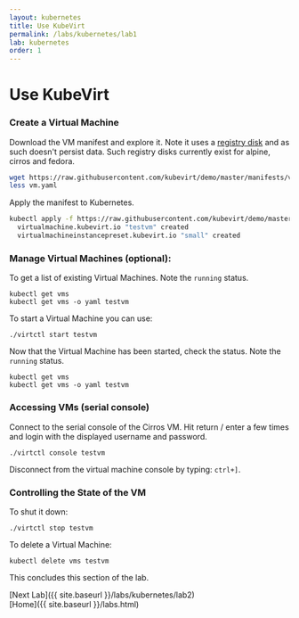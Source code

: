 ```yaml
---
layout: kubernetes
title: Use KubeVirt
permalink: /labs/kubernetes/lab1
lab: kubernetes
order: 1
---
```


# Use KubeVirt

### Create a Virtual Machine

Download the VM manifest and explore it. Note it uses a [registry disk](https://kubevirt.io/user-guide/#/workloads/virtual-machines/disks-and-volumes?id=registrydisk) and as such doesn't persist data. Such registry disks currently exist for alpine, cirros and fedora.

```bash
wget https://raw.githubusercontent.com/kubevirt/demo/master/manifests/vm.yaml
less vm.yaml
```

Apply the manifest to Kubernetes.

```bash
kubectl apply -f https://raw.githubusercontent.com/kubevirt/demo/master/manifests/vm.yaml
  virtualmachine.kubevirt.io "testvm" created
  virtualmachineinstancepreset.kubevirt.io "small" created
```

### Manage Virtual Machines (optional):

To get a list of existing Virtual Machines. Note the `running` status.

```
kubectl get vms
kubectl get vms -o yaml testvm
```

To start a Virtual Machine you can use:

```
./virtctl start testvm
```

Now that the Virtual Machine has been started, check the status. Note the `running` status.

```
kubectl get vms
kubectl get vms -o yaml testvm
```

### Accessing VMs (serial console)

Connect to the serial console of the Cirros VM. Hit return / enter a few times and login with the displayed username and password.

```
./virtctl console testvm
```

Disconnect from the virtual machine console by typing: `ctrl+]`.

### Controlling the State of the VM

To shut it down:

```
./virtctl stop testvm
```

To delete a Virtual Machine:

```
kubectl delete vms testvm
```

This concludes this section of the lab.

[Next Lab]({{ site.baseurl }}/labs/kubernetes/lab2)\
[Home]({{ site.baseurl }}/labs.html)
